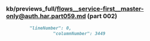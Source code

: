 ### kb/previews_full/flows__service-first__master-only@auth.har.part059.md (part 002)

```md
         "lineNumber": 0,
                  "columnNumber": 3449

```

```
